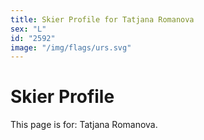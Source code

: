 ```yaml
---
title: Skier Profile for Tatjana Romanova
sex: "L"
id: "2592"
image: "/img/flags/urs.svg" 
---
```


# Skier Profile

This page is for: Tatjana Romanova.
    